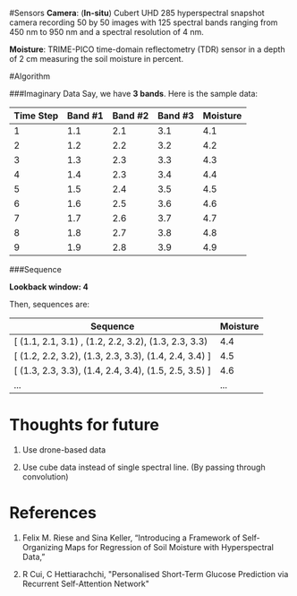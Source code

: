 #Sensors
**Camera**: (**In-situ**) Cubert UHD 285 hyperspectral snapshot camera recording 50 by 50 images with 125 spectral bands ranging from 450 nm to 950 nm and a spectral resolution of 4 nm.

**Moisture**: TRIME-PICO time-domain reflectometry (TDR) sensor in a depth of 2 cm measuring the soil moisture in percent.

#Algorithm

###Imaginary Data
Say, we have **3 bands**. Here is the sample data:

| Time Step | Band #1 | Band #2 | Band #3 | Moisture |
|-----------|---------|---------|---------|----------|
| 1         | 1.1     | 2.1     | 3.1     | 4.1      |
| 2         | 1.2     | 2.2     | 3.2     | 4.2      |
| 3         | 1.3     | 2.3     | 3.3     | 4.3      |
| 4         | 1.4     | 2.3     | 3.4     | 4.4      |
| 5         | 1.5     | 2.4     | 3.5     | 4.5      |
| 6         | 1.6     | 2.5     | 3.6     | 4.6      |
| 7         | 1.7     | 2.6     | 3.7     | 4.7      |
| 8         | 1.8     | 2.7     | 3.8     | 4.8      |
| 9         | 1.9     | 2.8     | 3.9     | 4.9      |

###Sequence

**Lookback window: 4**

Then, sequences are:

| Sequence                                               | Moisture | 
|--------------------------------------------------------|----------|
| [ (1.1, 2.1, 3.1) , (1.2, 2.2, 3.2), (1.3, 2.3, 3.3)   | 4.4      | 
| [ (1.2, 2.2, 3.2), (1.3, 2.3, 3.3),  (1.4, 2.4, 3.4) ] | 4.5      | 
| [ (1.3, 2.3, 3.3),  (1.4, 2.4, 3.4), (1.5, 2.5, 3.5) ] | 4.6      | 
| ...                                                    | ...      | 

# Thoughts for future

1. Use drone-based data

2. Use cube data instead of single spectral line. (By passing through convolution)

# References

1. Felix M. Riese and Sina Keller, “Introducing a Framework of Self-Organizing Maps for Regression of Soil Moisture with Hyperspectral Data,”

2. R Cui, C Hettiarachchi, "Personalised Short-Term Glucose Prediction via Recurrent Self-Attention Network"
